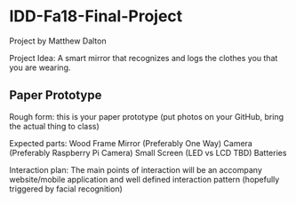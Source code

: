# IDD-Fa18-Final-Project  

Project by Matthew Dalton

Project Idea: A smart mirror that recognizes and logs the clothes you that you are wearing.


## Paper Prototype

Rough form: this is your paper prototype (put photos on your GitHub, bring the actual thing to class)

Expected parts:
  Wood Frame
  Mirror (Preferably One Way)
  Camera (Preferably Raspberry Pi Camera)
  Small Screen (LED vs LCD TBD)
  Batteries 
  
 
Interaction plan: The main points of interaction will be an accompany website/mobile application and well defined interaction pattern (hopefully triggered by facial recognition)
